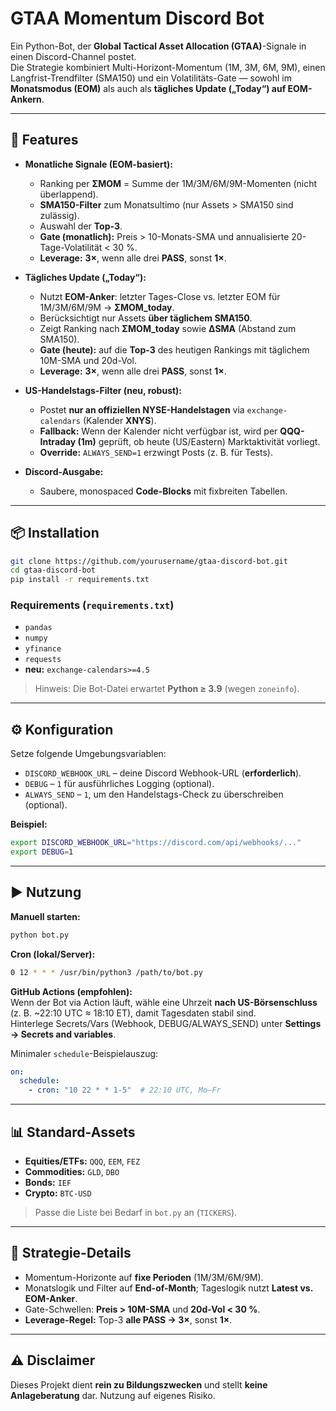 # GTAA Momentum Discord Bot

Ein Python-Bot, der **Global Tactical Asset Allocation (GTAA)**-Signale in einen Discord-Channel postet.  
Die Strategie kombiniert Multi-Horizont-Momentum (1M, 3M, 6M, 9M), einen Langfrist-Trendfilter (SMA150) und ein Volatilitäts-Gate — sowohl im **Monatsmodus (EOM)** als auch als **tägliches Update („Today“) auf EOM-Ankern**.

---

## 🚀 Features

- **Monatliche Signale (EOM-basiert):**
  - Ranking per **ΣMOM** = Summe der 1M/3M/6M/9M-Momenten (nicht überlappend).
  - **SMA150-Filter** zum Monatsultimo (nur Assets > SMA150 sind zulässig).
  - Auswahl der **Top-3**.
  - **Gate (monatlich):** Preis > 10-Monats-SMA und annualisierte 20-Tage-Volatilität < 30 %.
  - **Leverage:** **3×**, wenn alle drei **PASS**, sonst **1×**.

- **Tägliches Update („Today“):**
  - Nutzt **EOM-Anker**: letzter Tages-Close vs. letzter EOM für 1M/3M/6M/9M → **ΣMOM_today**.
  - Berücksichtigt nur Assets **über täglichem SMA150**.
  - Zeigt Ranking nach **ΣMOM_today** sowie **ΔSMA** (Abstand zum SMA150).
  - **Gate (heute):** auf die **Top-3** des heutigen Rankings mit täglichem 10M-SMA und 20d-Vol.  
  - **Leverage:** **3×**, wenn alle drei **PASS**, sonst **1×**.

- **US-Handelstags-Filter (neu, robust):**
  - Postet **nur an offiziellen NYSE-Handelstagen** via `exchange-calendars` (Kalender **XNYS**).
  - **Fallback:** Wenn der Kalender nicht verfügbar ist, wird per **QQQ-Intraday (1m)** geprüft, ob heute (US/Eastern) Marktaktivität vorliegt.
  - **Override:** `ALWAYS_SEND=1` erzwingt Posts (z. B. für Tests).

- **Discord-Ausgabe:**  
  - Saubere, monospaced **Code-Blocks** mit fixbreiten Tabellen.

---

## 📦 Installation

```bash
git clone https://github.com/yourusername/gtaa-discord-bot.git
cd gtaa-discord-bot
pip install -r requirements.txt
```

### Requirements (`requirements.txt`)
- `pandas`
- `numpy`
- `yfinance`
- `requests`
- **neu:** `exchange-calendars>=4.5`

> Hinweis: Die Bot-Datei erwartet **Python ≥ 3.9** (wegen `zoneinfo`).

---

## ⚙️ Konfiguration

Setze folgende Umgebungsvariablen:

- `DISCORD_WEBHOOK_URL` – deine Discord Webhook-URL (**erforderlich**).
- `DEBUG` – `1` für ausführliches Logging (optional).
- `ALWAYS_SEND` – `1`, um den Handelstags-Check zu überschreiben (optional).

**Beispiel:**
```bash
export DISCORD_WEBHOOK_URL="https://discord.com/api/webhooks/..."
export DEBUG=1
```

---

## ▶️ Nutzung

**Manuell starten:**
```bash
python bot.py
```

**Cron (lokal/Server):**
```bash
0 12 * * * /usr/bin/python3 /path/to/bot.py
```

**GitHub Actions (empfohlen):**  
Wenn der Bot via Action läuft, wähle eine Uhrzeit **nach US-Börsenschluss** (z. B. ~22:10 UTC ≈ 18:10 ET), damit Tagesdaten stabil sind.  
Hinterlege Secrets/Vars (Webhook, DEBUG/ALWAYS_SEND) unter **Settings → Secrets and variables**.

Minimaler `schedule`-Beispielauszug:
```yaml
on:
  schedule:
    - cron: "10 22 * * 1-5"  # 22:10 UTC, Mo–Fr
```

---

## 📊 Standard-Assets

- **Equities/ETFs:** `QQQ`, `EEM`, `FEZ`  
- **Commodities:** `GLD`, `DBO`  
- **Bonds:** `IEF`  
- **Crypto:** `BTC-USD`

> Passe die Liste bei Bedarf in `bot.py` an (`TICKERS`).

---

## 📖 Strategie-Details

- Momentum-Horizonte auf **fixe Perioden** (1M/3M/6M/9M).  
- Monatslogik und Filter auf **End-of-Month**; Tageslogik nutzt **Latest vs. EOM-Anker**.  
- Gate-Schwellen: **Preis > 10M-SMA** und **20d-Vol < 30 %**.  
- **Leverage-Regel:** Top-3 **alle PASS → 3×**, sonst **1×**.

---

## ⚠️ Disclaimer

Dieses Projekt dient **rein zu Bildungszwecken** und stellt **keine Anlageberatung** dar. Nutzung auf eigenes Risiko.
